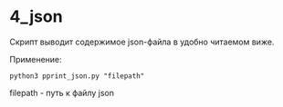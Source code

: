 # 4_json

Скрипт выводит содержимое json-файла в удобно читаемом виже.

Применение:

```
python3 pprint_json.py "filepath"
```

filepath - путь к файлу json